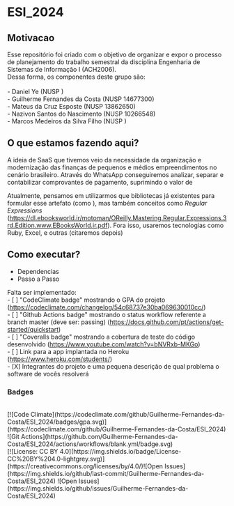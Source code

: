 # ESI_2024

## Motivacao
Esse repositório foi criado com o objetivo de organizar e expor o processo de planejamento do trabalho semestral da disciplina Engenharia de Sistemas de Informação I (ACH2006).
<br> Dessa forma, os componentes deste grupo são: <br>
<br>- Daniel Ye (NUSP )
<br>- Guilherme Fernandes da Costa (NUSP 14677300)
<br>- Mateus da Cruz Esposte (NUSP 13862650)
<br>- Nazivon Santos do Nascimento (NUSP 10266548)
<br>-  Marcos Medeiros da Silva Filho (NUSP )
<br>

## O que estamos fazendo aqui?
A ideia de SaaS que tivemos veio da necessidade da organização e modernização das finanças de pequenos e médios empreendimentos no cenário brasileiro.
Através do WhatsApp conseguiremos analizar, separar e contabilizar comprovantes de pagamento, suprimindo o valor de  

Atualmente, pensamos em utilizarmos que bibliotecas já existentes para formular esse artefato (como ), mas também conceitos como _Regular Expressions_ (https://dl.ebooksworld.ir/motoman/OReilly.Mastering.Regular.Expressions.3rd.Edition.www.EBooksWorld.ir.pdf).
Fora isso, usaremos tecnologias como Ruby, Excel, e outras (citaremos depois)
## Como executar?
- Dependencias
- Passo a Passo

Falta ser implementado:
   <br>- [ ] "CodeClimate badge" mostrando o GPA do projeto (https://codeclimate.com/changelog/54c68737e30ba069630010cc/)
   <br>- [ ] "Github Actions badge" mostrando o status workflow referente a branch master (deve ser: passing) (https://docs.github.com/pt/actions/get-started/quickstart)
   <br>- [ ] "Coveralls badge" mostrando a cobertura de teste do código desenvolvido (https://www.youtube.com/watch?v=bNVRxb-MKGo)
   <br>- [ ] Link para a app implantada no Heroku (https://www.heroku.com/students/)
   <br>- [X] Integrantes do projeto e uma pequena descrição de qual problema o software de vocês resolverá

### Badges  
<br>
[![Code Climate](https://codeclimate.com/github/Guilherme-Fernandes-da-Costa/ESI_2024/badges/gpa.svg)](https://codeclimate.com/github/Guilherme-Fernandes-da-Costa/ESI_2024)
<br>
![Git Actions](https://github.com/Guilherme-Fernandes-da-Costa/ESI_2024/actions/workflows/blank.yml/badge.svg)
<br>
[![License: CC BY 4.0](https://img.shields.io/badge/License-CC%20BY%204.0-lightgrey.svg)](https://creativecommons.org/licenses/by/4.0/)![Open Issues](https://img.shields.io/github/last-commit/Guilherme-Fernandes-da-Costa/ESI_2024)
![Open Issues](https://img.shields.io/github/issues/Guilherme-Fernandes-da-Costa/ESI_2024)
